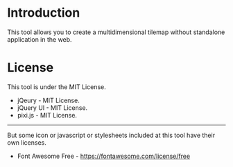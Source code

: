 # Introduction
This tool allows you to create a multidimensional tilemap without standalone application in the web.

# License
This tool is under the MIT License.

- jQeury - MIT License.
- jQuery UI - MIT License.
- pixi.js - MIT License.

---

But some icon or javascript or stylesheets included at this tool have their own licenses.

- Font Awesome Free - https://fontawesome.com/license/free